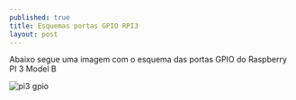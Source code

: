 ```yaml
---
published: true
title: Esquemas portas GPIO RPI3
layout: post
---
```

Abaixo segue uma imagem com o esquema das portas GPIO do Raspberry PI 3 Model B

![pi3 gpio](/images/pi3_gpio.png)